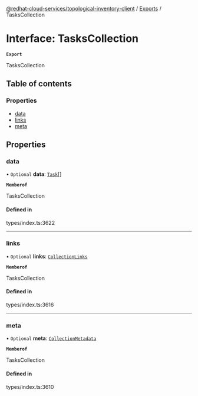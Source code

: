 [@redhat-cloud-services/topological-inventory-client](../README.md) / [Exports](../modules.md) / TasksCollection

# Interface: TasksCollection

**`Export`**

TasksCollection

## Table of contents

### Properties

- [data](TasksCollection.md#data)
- [links](TasksCollection.md#links)
- [meta](TasksCollection.md#meta)

## Properties

### data

• `Optional` **data**: [`Task`](Task.md)[]

**`Memberof`**

TasksCollection

#### Defined in

types/index.ts:3622

___

### links

• `Optional` **links**: [`CollectionLinks`](CollectionLinks.md)

**`Memberof`**

TasksCollection

#### Defined in

types/index.ts:3616

___

### meta

• `Optional` **meta**: [`CollectionMetadata`](CollectionMetadata.md)

**`Memberof`**

TasksCollection

#### Defined in

types/index.ts:3610
